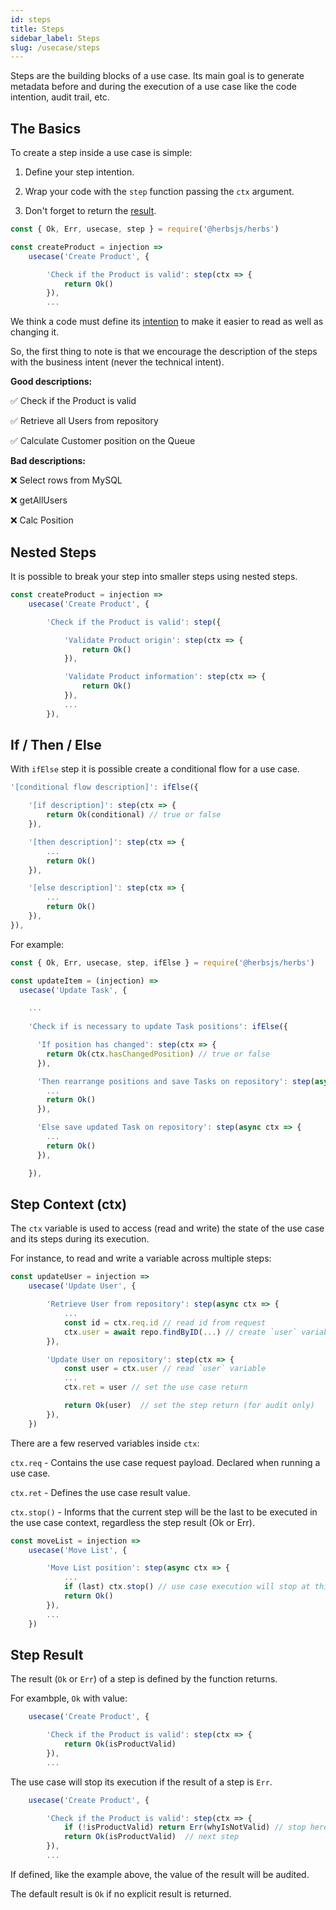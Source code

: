 ```yaml
---
id: steps
title: Steps
sidebar_label: Steps
slug: /usecase/steps
---
```


Steps are the building blocks of a use case. Its main goal is to generate metadata before and during the execution of a use case like the code intention, audit trail, etc.

## The Basics

To create a step inside a use case is simple:

1. Define your step intention. 

2. Wrap your code with the `step` function passing the `ctx` argument. 

3. Don't forget to return the [result](/docs/usecase/result).

```javascript
const { Ok, Err, usecase, step } = require('@herbsjs/herbs')

const createProduct = injection =>
    usecase('Create Product', {

        'Check if the Product is valid': step(ctx => {
            return Ok() 
        }),
        ...
```

We think a code must define its [intention](/docs/introduction/motivation#code-intention) to make it easier to read as well as changing it.

So, the first thing to note is that we encourage the description of the steps with the business intent (never the technical intent).

**Good descriptions:**

✅ Check if the Product is valid

✅ Retrieve all Users from repository

✅ Calculate Customer position on the Queue

**Bad descriptions:**

❌ Select rows from MySQL

❌ getAllUsers

❌ Calc Position


## Nested Steps

It is possible to break your step into smaller steps using nested steps.

```javascript
const createProduct = injection =>
    usecase('Create Product', {

        'Check if the Product is valid': step({

            'Validate Product origin': step(ctx => { 
                return Ok() 
            }),

            'Validate Product information': step(ctx => { 
                return Ok() 
            }),
            ...
        }),
```

## If / Then / Else

With `ifElse` step it is possible create a conditional flow for a use case. 

```javascript
'[conditional flow description]': ifElse({

    '[if description]': step(ctx => {
        return Ok(conditional) // true or false
    }),

    '[then description]': step(ctx => {
        ...
        return Ok()
    }),

    '[else description]': step(ctx => {
        ...
        return Ok()
    }),
}),

```

For example:


```javascript
const { Ok, Err, usecase, step, ifElse } = require('@herbsjs/herbs')

const updateItem = (injection) =>
  usecase('Update Task', {

    ...
    
    'Check if is necessary to update Task positions': ifElse({

      'If position has changed': step(ctx => {
        return Ok(ctx.hasChangedPosition) // true or false
      }),

      'Then rearrange positions and save Tasks on repository': step(async ctx => {
        ...
        return Ok()
      }),

      'Else save updated Task on repository': step(async ctx => {
        ...
        return Ok()
      }),

    }),

```

## Step Context (ctx)

The `ctx` variable is used to access (read and write) the state of the use case and its steps during its execution.

For instance, to read and write a variable across multiple steps:

```javascript
const updateUser = injection =>
    usecase('Update User', {

        'Retrieve User from repository': step(async ctx => {
            ...
            const id = ctx.req.id // read id from request
            ctx.user = await repo.findByID(...) // create `user` variable
        }),

        'Update User on repository': step(ctx => {
            const user = ctx.user // read `user` variable
            ...
            ctx.ret = user // set the use case return

            return Ok(user)  // set the step return (for audit only)
        }),
    })
```

There are a few reserved variables inside `ctx`:

`ctx.req` - Contains the use case request payload. Declared when running a use case.

`ctx.ret` - Defines the use case result value.

`ctx.stop()` -  Informs that the current step will be the last to be executed in the use case context, regardless the step result (Ok or Err).


```javascript
const moveList = injection =>
    usecase('Move List', {

        'Move List position': step(async ctx => {
            ...
            if (last) ctx.stop() // use case execution will stop at this step.
            return Ok() 
        }),
        ...
    })
```

## Step Result

The result (`Ok` or `Err`) of a step is defined by the function returns. 

For exambple, `Ok` with value:
```javascript
    usecase('Create Product', {

        'Check if the Product is valid': step(ctx => {
            return Ok(isProductValid) 
        }),
        ...
```

The use case will stop its execution if the result of a step is `Err`.

```javascript
    usecase('Create Product', {

        'Check if the Product is valid': step(ctx => {
            if (!isProductValid) return Err(whyIsNotValid) // stop here
            return Ok(isProductValid)  // next step
        }),
        ...
```

If defined, like the example above, the value of the result will be audited.

The default result is `Ok` if no explicit result is returned.